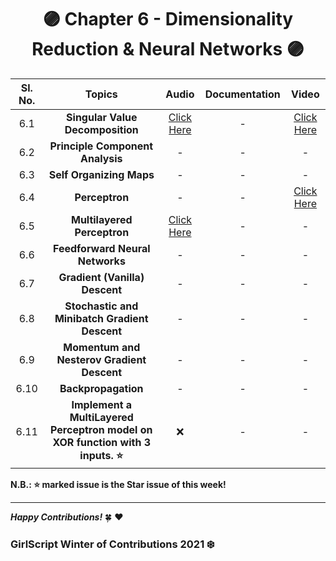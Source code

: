 <div align = 'center'>
  <h1> 🟣 Chapter 6 - Dimensionality Reduction & Neural Networks 🟣 </h1></div>

| Sl. No. | Topics | Audio | Documentation |  Video |
| :-: |:-: |:-: |:-: |:-: |
| 6.1 | **Singular Value Decomposition** | [Click Here](https://github.com/girlscript/winter-of-contributing/blob/Machine_Learning/Machine_Learning/Dimensionality_Reduction_%26_Neural_Networks/ML_6_1_Singular_Value_Decomposition_(A).md) | - | [Click Here](https://github.com/girlscript/winter-of-contributing/blob/Machine_Learning/Machine_Learning/Dimensionality_Reduction_%26_Neural_Networks/ML_6_1_Singular_Value_Decomposition_(V).md) |
| 6.2 | **Principle Component Analysis** | - | - | - |
| 6.3 | **Self Organizing Maps** | - | - | - | 
| 6.4 | **Perceptron** | - | - | [Click Here](https://github.com/girlscript/winter-of-contributing/blob/Machine_Learning/Machine_Learning/Dimensionality_Reduction_%26_Neural_Networks/ML_6_4_Perceptron_(V).md) | 
| 6.5 | **Multilayered Perceptron** | [Click Here](https://github.com/girlscript/winter-of-contributing/blob/Machine_Learning/Machine_Learning/Dimensionality_Reduction_%26_Neural_Networks/ML_6_5_Multilayered_Perceptron_(A).md) | - | - | 
| 6.6 | **Feedforward Neural Networks** | - | - | - |
| 6.7 | **Gradient (Vanilla) Descent** | - | - | - | 
| 6.8 | **Stochastic and Minibatch Gradient Descent** | - | - | - |
| 6.9 | **Momentum and Nesterov Gradient Descent** | - | - | - |
| 6.10 | **Backpropagation** | - | - | - |
| 6.11 | **Implement a MultiLayered Perceptron model on XOR function with 3 inputs. ⭐** | ❌ | - | - |


**N.B.: ⭐ marked issue is the Star issue of this week!**
  
*************************************************************************

**_Happy Contributions!_** 🍀 ❤️
### GirlScript Winter of Contributions 2021 ❄️
